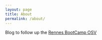```yaml
---
layout: page
title: About
permalink: /about/
---
```


Blog to follow up the [Rennes BootCamp OSV](https//camposv-labfab-ur1.ietr.fr/) 
